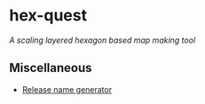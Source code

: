 # hex-quest
*A scaling layered hexagon based map making tool*
## Miscellaneous
* [Release name generator](http://creativityforyou.com/combomaker.html)